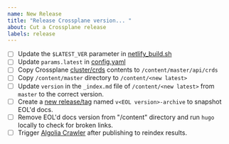 ```yaml
---
name: New Release
title: "Release Crossplane version... "
about: Cut a Crossplane release
labels: release
---
```


- [ ] Update the `$LATEST_VER` parameter in [netlify_build.sh](https://github.com/crossplane/docs/blob/master/netlify_build.sh#L3)
- [ ] Update `params.latest` in [config.yaml](https://github.com/crossplane/docs/blob/master/config.yaml#L93)
- [ ] Copy Crossplane [cluster/crds](https://github.com/crossplane/crossplane/tree/main/cluster/crds) contents to `/content/master/api/crds`
- [ ] Copy `/content/master` directory to `/content/<new latest>`
- [ ] Update `version` in the `_index.md` file of `/content/<new latest>` from `master` to the correct version.
- [ ] Create a [new release/tag](https://github.com/crossplane/docs/releases/new) named `v<EOL version>-archive` to snapshot EOL'd docs.
- [ ] Remove EOL'd docs version from "/content" directory and run `hugo` locally to check for broken links.
- [ ] Trigger [Algolia Crawler](https://crawler.algolia.com/) after publishing to reindex results.